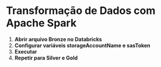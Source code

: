 # Transformação de Dados com Apache Spark

1. **Abrir arquivo Bronze no Databricks**
2. **Configurar variáveis storageAccountName e sasToken**
3. **Executar**
4. **Repetir para Silver e Gold**

